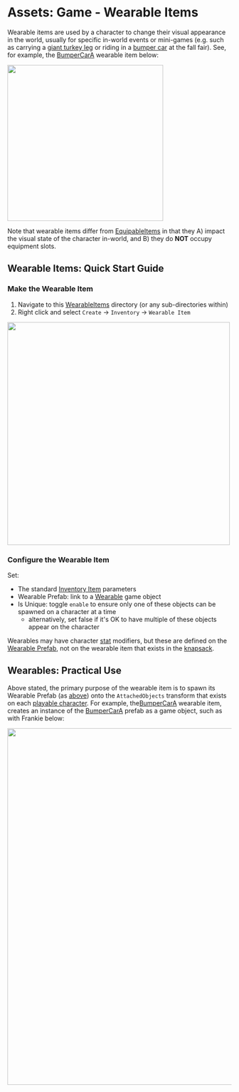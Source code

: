# Assets:  Game - Wearable Items

Wearable items are used by a character to change their visual appearance in the world, usually for specific in-world events or mini-games (e.g. such as carrying a [giant turkey leg](./GiantTurkeyLeg.asset) or riding in a [bumper car](./BumperCarA.asset) at the fall fair).  See, for example, the [BumperCarA](./BumperCarA.asset) wearable item below:

<img src="../../../../../InfoTools/Documentation/Game/OnLoadAssets/Inventory/WearableItemExample.png" width="350">

Note that wearable items differ from [EquipableItems](../EquipableItems/) in that they A) impact the visual state of the character in-world, and B) they do **NOT** occupy equipment slots.  

## Wearable Items: Quick Start Guide

### Make the Wearable Item

1. Navigate to this [WearableItems](./) directory (or any sub-directories within)
2. Right click and select `Create` -> `Inventory` -> `Wearable Item`

<img src="../../../../../InfoTools/Documentation/Game/OnLoadAssets/Inventory/NewItemMenu.png" width="500">

### Configure the Wearable Item

Set:
* The standard [Inventory Item](../) parameters
* Wearable Prefab: link to a [Wearable](../../../CharacterObjects/Wearables/) game object
* Is Unique: toggle `enable` to ensure only one of these objects can be spawned on a character at a time
  * alternatively, set false if it's OK to have multiple of these objects appear on the character

Wearables may have character [stat](../../../../Scripts/Stats/Stat.cs) modifiers, but these are defined on the [Wearable Prefab](../../../CharacterObjects/Wearables/), not on the wearable item that exists in the [knapsack](../../../../Scripts/Inventory/Knapsack.cs).

## Wearables: Practical Use

Above stated, the primary purpose of the wearable item is to spawn its Wearable Prefab (as [above](#configure-the-wearable-item)) onto the `AttachedObjects` transform that exists on each [playable character](../../../CharacterObjects/PCs/).  For example, the[BumperCarA](./BumperCarA.asset) wearable item, creates an instance of the [BumperCarA](../../../CharacterObjects/Wearables/BumperCars/BumperCarA.prefab) prefab as a game object, such as with Frankie below:

<img src="../../../../../InfoTools/Documentation/Game/OnLoadAssets/Inventory/WearableInGame.png" width="800">
